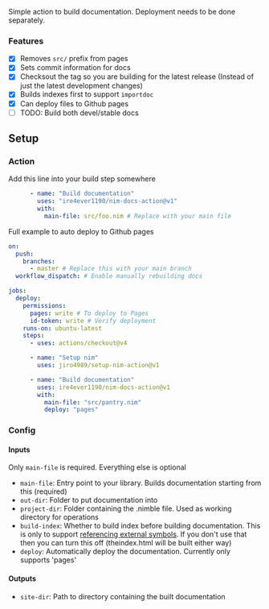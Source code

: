 Simple action to build documentation. Deployment needs to be done
separately.

### Features
- [x] Removes `src/` prefix from pages
- [x] Sets commit information for docs
- [x] Checksout the tag so you are building for the latest release (Instead of just the latest development changes)
- [x] Builds indexes first to support `importdoc`
- [x] Can deploy files to Github pages
- [ ] TODO: Build both devel/stable docs

## Setup

### Action
Add this line into your build step somewhere
```yml
      - name: "Build documentation"
        uses: "ire4ever1190/nim-docs-action@v1"
        with:
          main-file: src/foo.nim # Replace with your main file
```

Full example to auto deploy to Github pages

```yml
on:
  push:
    branches:
      - master # Replace this with your main branch
  workflow_dispatch: # Enable manually rebuilding docs

jobs:
  deploy:
    permissions:
      pages: write # To deploy to Pages
      id-token: write # Verify deployment
    runs-on: ubuntu-latest
    steps:
      - uses: actions/checkout@v4

      - name: "Setup nim"
        uses: jiro4989/setup-nim-action@v1

      - name: "Build documentation"
        uses: ire4ever1190/nim-docs-action@v1
        with:
          main-file: "src/pantry.nim"
          deploy: "pages"
```

### Config

#### Inputs

Only `main-file` is required. Everything else is optional

- `main-file`: Entry point to your library. Builds documentation starting from this (required)
- `out-dir`: Folder to put documentation into
- `project-dir`: Folder containing the .nimble file. Used as working directory for operations
- `build-index`: Whether to build index before building documentation. This is only to support [referencing external symbols](https://nim-lang.org/docs/markdown_rst.html#referencing-markup-external-referencing). If you don't use that then you can turn this off (theindex.html will be built either way)
- `deploy`: Automatically deploy the documentation. Currently only supports 'pages'

#### Outputs

- `site-dir`: Path to directory containing the built documentation